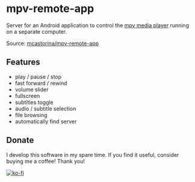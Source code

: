 # mpv-remote-app
Server for an Android application to control the [mpv media player](https://mpv.io/)
running on a separate computer.

Source: [mcastorina/mpv-remote-app](https://github.com/mcastorina/mpv-remote-app)

## Features

* play / pause / stop
* fast forward / rewind
* volume slider
* fullscreen
* subtitles toggle
* audio / subtitle selection
* file browsing
* automatically find server

## Donate

I develop this software in my spare time. If you find it useful, consider
buying me a coffee! Thank you!

[![ko-fi](https://www.ko-fi.com/img/donate_sm.png)](https://ko-fi.com/O5O0LAWC)
